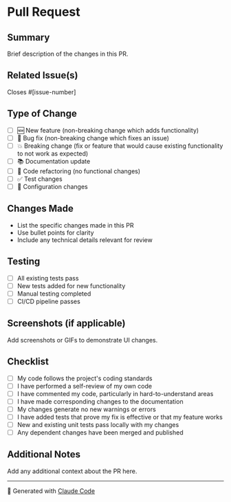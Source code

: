 # Pull Request

## Summary

Brief description of the changes in this PR.

## Related Issue(s)

Closes #[issue-number]

## Type of Change

- [ ] 🆕 New feature (non-breaking change which adds functionality)
- [ ] 🐛 Bug fix (non-breaking change which fixes an issue)
- [ ] 💥 Breaking change (fix or feature that would cause existing functionality to not work as expected)
- [ ] 📚 Documentation update
- [ ] 🧹 Code refactoring (no functional changes)
- [ ] ✅ Test changes
- [ ] 🔧 Configuration changes

## Changes Made

- List the specific changes made in this PR
- Use bullet points for clarity
- Include any technical details relevant for review

## Testing

- [ ] All existing tests pass
- [ ] New tests added for new functionality
- [ ] Manual testing completed
- [ ] CI/CD pipeline passes

## Screenshots (if applicable)

Add screenshots or GIFs to demonstrate UI changes.

## Checklist

- [ ] My code follows the project's coding standards
- [ ] I have performed a self-review of my own code
- [ ] I have commented my code, particularly in hard-to-understand areas
- [ ] I have made corresponding changes to the documentation
- [ ] My changes generate no new warnings or errors
- [ ] I have added tests that prove my fix is effective or that my feature works
- [ ] New and existing unit tests pass locally with my changes
- [ ] Any dependent changes have been merged and published

## Additional Notes

Add any additional context about the PR here.

---

🤖 Generated with [Claude Code](https://claude.ai/code)
